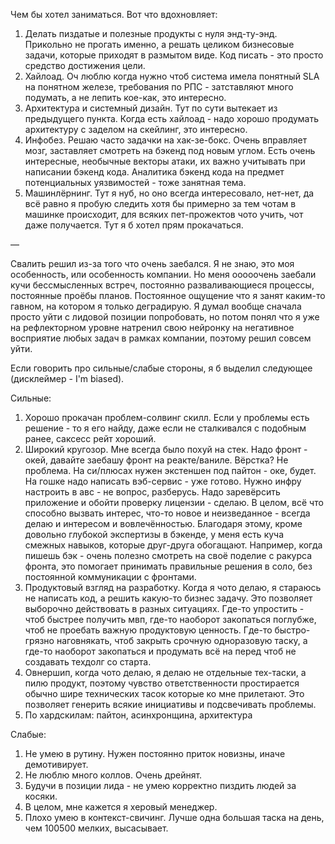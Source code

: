 Чем бы хотел заниматься. Вот что вдохновляет:

1. Делать пиздатые и полезные продукты с нуля энд-ту-энд. Прикольно не прогать именно, а решать целиком бизнесовые задачи, которые приходят в размытом виде. Код писать - это просто средство достижения цели.
2. Хайлоад. Оч люблю когда нужно чтоб система имела понятный SLA на понятном железе, требования по РПС - затставляют много подумать, а не лепить кое-как, это интересно.
3. Архитектура и системный дизайн. Тут по сути вытекает из предыдущего пункта. Когда есть хайлоад - надо хорошо продумать архитектуру с заделом на скейлинг, это интересно.
4. Инфобез. Решаю часто задачки на хак-зе-бокс. Очень вправляет мозг, заставляет смотреть на бэкенд под новым углом. Есть очень интересные, необычные векторы атаки, их важно учитывать при написании бэкенд кода. Аналитика бэкенд кода на предмет потенциальных уязвимостей - тоже занятная тема.
5. Машинлёрнинг. Тут я нуб, но оно всегда интересовало, нет-нет, да всё равно я пробую следить хотя бы примерно за тем чотам в машинке происходит, для всяких пет-прожектов чото учить, чот даже получается. Тут я б хотел прям прокачаться.

—

Свалить решил из-за того что очень заебался. Я не знаю, это моя особенность, или особенность компании. Но меня ооооочень заебали кучи бессмысленных встреч, постоянно разваливающиеся процессы, постоянные проёбы планов. Постоянное ощущение что я занят каким-то гавном, на котором я только деградирую. Я думал вообще сначала просто уйти с лидовой позиции попробовать, но потом понял что я уже на рефлекторном уровне натренил свою нейронку на негативное восприятие любых задач в рамках компании, поэтому решил совсем уйти.

Если говорить про сильные/слабые стороны, я б выделил следующее (дисклеймер - I'm biased).

Сильные: 
1. Хорошо прокачан проблем-солвинг скилл. Если у проблемы есть решение - то я его найду, даже если не сталкивался с подобным ранее, саксесс рейт хороший.
2. Широкий кругозор. Мне всегда было похуй на стек. Надо фронт - окей, давайте заебашу фронт на реакте/ваниле. Вёрстка? Не проблема. На си/плюсах нужен экстеншен под пайтон - оке, будет. На гошке надо написать вэб-сервис - уже готово. Нужно инфру настроить в авс - не вопрос, разберусь. Надо заревёрсить приложение и обойти проверку лицензии - сделаю. В целом, всё что способно вызвать интерес, что-то новое и неизведанное - всегда делаю и интересом и вовлечённостью. Благодаря этому, кроме довольно глубокой экспертизы в бэкенде, у меня есть куча смежных навыков, которые друг-друга обогащают. Например, когда пишешь бэк - очень полезно смотреть на своё поделие с ракурса фронта, это помогает принимать правильные решения в соло, без постоянной коммуникации с фронтами.
3. Продуктовый взгляд на разработку. Когда я чото делаю, я стараюсь не написать код, а решить какую-то бизнес задачу. Это позволяет выборочно действовать в разных ситуациях. Где-то упростить - чтоб быстрее получить мвп, где-то наоборот закопаться поглубже, чтоб не проебать важную продуктовую ценность. Где-то быстро-грязно наговнякать, чтоб закрыть срочную одноразовую таску, а где-то наоборот закопаться и продумать всё на перед чтоб не создавать техдолг со старта.
4. Овнершип, когда чото делаю, я делаю не отдельные тех-таски, а пилю продукт, поэтому чувство ответственности простирается обычно шире технических тасок которые ко мне прилетают. Это позволяет генерить всякие инициативы и подсвечивать проблемы. 
5. По хардскилам: пайтон, асинхронщина, архитектура

Слабые:
1. Не умею в рутину. Нужен постоянно приток новизны, иначе демотивирует.
2. Не люблю много коллов. Очень дрейнят.
3. Будучи в позиции лида - не умею корректно пиздить людей за косяки.
4. В целом, мне кажется я херовый менеджер.
5. Плохо умею в контекст-свичинг. Лучше одна большая таска на день, чем 100500 мелких, высасывает.
